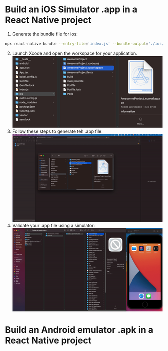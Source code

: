 # Build an iOS Simulator .app in a React Native project

1. Generate the bundle file for ios:
```bash
npx react-native bundle --entry-file='index.js' --bundle-output='./ios/main.jsbundle' --dev=false --platform='ios'
```
2. Launch Xcode and open the workspace for your application.
![alt text](https://github.com/jknap/requotes-react-native/blob/main/readme-assets/open-a-workspace-on-xcode.png)
3. Follow these steps to generate teh .app file:
![](https://github.com/jknap/requotes-react-native/blob/main/readme-assets/generate-a-dot-app-from-a-react-native-project.gif)
4. Validate your .app file using a simulator:
![](https://github.com/jknap/requotes-react-native/blob/main/readme-assets/validate-a-dot-app-file-with-an-iOS-simulator.gif)

# Build an Android emulator .apk in a React Native project
